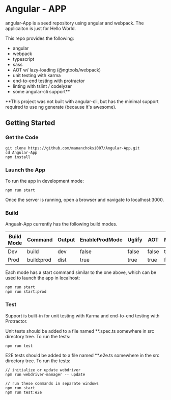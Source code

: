 # Angular - APP

angular-App is a seed repository using angular and webpack. The applicaiton is just for Hello World.

This repo provides the following:
* angular
* webpack
* typescript
* sass
* AOT w/ lazy-loading (@ngtools/webpack)
* unit testing with karma
* end-to-end testing with protractor
* linting with tslint / codelyzer
* some angular-cli support**

**This project was not built with angular-cli, but has the minimal support required to use ng generate (because it's awesome).

## Getting Started

### Get the Code

```
git clone https://github.com/mananchoksi007/Angular-App.git
cd Angular-App
npm install
```

### Launch the App

To run the app in development mode:

```
npm run start
```

Once the server is running, open a browser and navigate to localhost:3000.

### Build

Angualr-App currently has the following build modes.

| Build Mode        | Command        | Output   | EnableProdMode | Uglify | AOT   | Mocks |
| ----------------- | -------------- | -------  | -------------- | ------ | ----- | ----- |
| Dev               | build          | dev      | false          | false  | false | true  |
| Prod              | build:prod     | dist     | true           | true   | true  | false |

Each mode has a start command similar to the one above, which can be used to launch the app in localhost:

```
npm run start
npm run start:prod
```

### Test

Support is built-in for unit testing with Karma and end-to-end testing with Protractor.

Unit tests should be added to a file named **.spec.ts somewhere in src directory tree. To run the tests:

```
npm run test
```

E2E tests should be added to a file named **.e2e.ts somewhere in the src directory tree. To run the tests:

```
// initialize or update webdriver
npm run webdriver-manager -- update

// run these commands in separate windows
npm run start
npm run test:e2e
```
